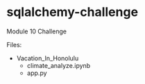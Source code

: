 # sqlalchemy-challenge
Module 10 Challenge

Files:
* Vacation_In_Honolulu
  - climate_analyze.ipynb
  - app.py
  

